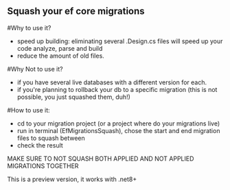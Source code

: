 ## Squash your ef core migrations

#Why to use it?
 - speed up building: eliminating several .Design.cs files will speed up your code analyze, parse and build
 - reduce the amount of old files.

#Why Not to use it?
 - if you have several live databases with a different version for each.
 - if you're planning to rollback your db to a specific migration (this is not possible, you just squashed them, duh!)

#How to use it:
 - cd to your migration project (or a project where do your migrations live)
 - run in terminal (EfMigrationsSquash), chose the start and end migration files to squash between
 - check the result

MAKE SURE TO NOT SQUASH BOTH APPLIED AND NOT APPLIED MIGRATIONS TOGETHER

This is a preview version, it works with .net8+
